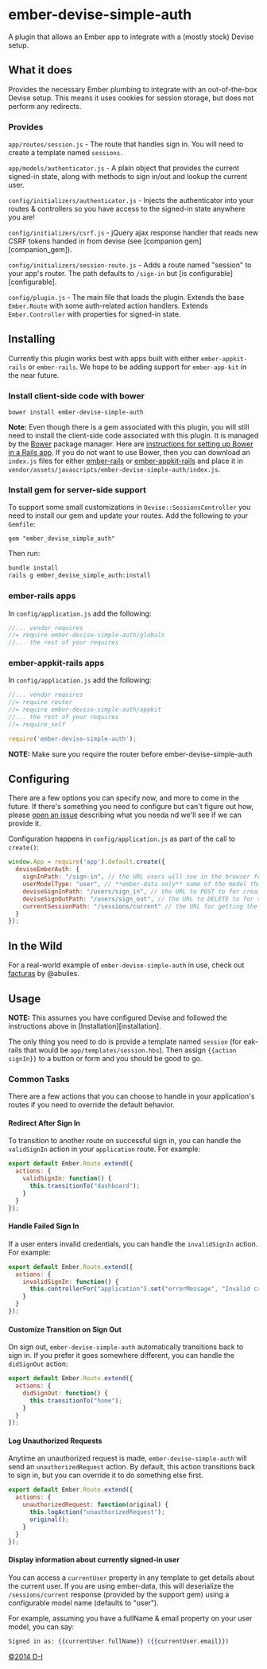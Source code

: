 # ember-devise-simple-auth

A plugin that allows an Ember app to integrate with a (mostly stock) Devise setup.

## What it does

Provides the necessary Ember plumbing to integrate with an out-of-the-box Devise setup. This means it uses cookies for session storage, but does not perform any redirects.

### Provides

`app/routes/session.js` - The route that handles sign in. You will need to create a template named `sessions`.

`app/models/authenticator.js` - A plain object that provides the current signed-in state, along with methods to sign in/out and lookup the current user.

`config/initializers/authenticator.js` - Injects the authenticator into your routes & controllers so you have access to the signed-in state anywhere you are!

`config/initializers/csrf.js` - jQuery ajax response handler that reads new CSRF tokens handed in from devise (see [companion gem][companion_gem]).

`config/initializers/session-route.js` - Adds a route named "session" to your app's router. The path defaults to `/sign-in` but [is configurable][configurable].

`config/plugin.js` - The main file that loads the plugin. Extends the base `Ember.Route` with some auth-related action handlers.  Extends `Ember.Controller` with properties for signed-in state.

## Installing

Currently this plugin works best with apps built with either `ember-appkit-rails` or `ember-rails`. We hope to be adding support for `ember-app-kit` in the near future.

### Install client-side code with bower

`bower install ember-devise-simple-auth`

**Note:** Even though there is a gem associated with this plugin, you will still need to install the client-side code associated with this plugin. It is managed by the [Bower](http://www.bower.io) package manager. Here are [instructions for setting up Bower in a Rails app](http://joelencioni.com/blog/2014/01/03/integrating-bower-with-rails/). If you do not want to use Bower, then you can download an `index.js` files for either [ember-rails](https://github.com/d-i/ember-devise-simple-auth-bower/blob/master/globals/index.js) or [ember-appkit-rails](https://github.com/d-i/ember-devise-simple-auth-bower/blob/master/appkit/index.js) and place it in `vendor/assets/javascripts/ember-devise-simple-auth/index.js`.

### Install gem for server-side support

To support some small customizations in `Devise::SessionsController` you need to install our gem and update your routes. Add the following to your `Gemfile`:

```
gem "ember_devise_simple_auth"
```

Then run:

```sh
bundle install
rails g ember_devise_simple_auth:install
```

### ember-rails apps

In `config/application.js` add the following:

```javascript
//... vendor requires
//= require ember-devise-simple-auth/globals
//... the rest of your requires
```

### ember-appkit-rails apps

In `config/application.js` add the following:

```javascript
//... vendor requires
//= require router
//= require ember-devise-simple-auth/appkit
//... the rest of your requires
//= require_self

require('ember-devise-simple-auth');
```

**NOTE:** Make sure you require the router before ember-devise-simple-auth

## Configuring

There are a few options you can specify now, and more to come in the future. If there's something you need to configure but can't figure out how, please [open an issue](issues/new) describing what you needa nd we'll see if we can provide it.

Configuration happens in `config/application.js` as part of the call to `create()`:

```javascript
window.App = require('app').default.create({
  deviseEmberAuth: {
    signInPath: "/sign-in", // the URL users will see in the browser for the sign in page
    userModelType: "user", // **ember-data only** name of the model that represents your user; same thing you'd pass to `store.find("...")` in a route
    deviseSignInPath: "/users/sign_in", // the URL to POST to for creating a session
    deviseSignOutPath: "/users/sign_out", // the URL to DELETE to for signing out
    currentSessionPath: "/sessions/current" // the URL for getting the current signed-in state; this is currently added by the gem
  }
});
```

## In the Wild

For a real-world example of `ember-devise-simple-auth` in use, check out [facturas](https://github.com/abuiles/facturas) by @abuiles.

## Usage

**NOTE:** This assumes you have configured Devise and followed the instructions above in [Installation][installation].

The only thing you need to do is provide a template named `session` (for eak-rails that would be `app/templates/session.hbs`). Then assign `{{action signIn}}` to a button or form and you should be good to go.

### Common Tasks

There are a few actions that you can choose to handle in your application's routes if you need to override the default behavior.

#### Redirect After Sign In

To transition to another route on successful sign in, you can handle the `validSignIn` action in your `application` route. For example:

```javascript
export default Ember.Route.extend({
  actions: {
    validSignIn: function() {
      this.transitionTo("dashboard");
    }
  }
});
```

#### Handle Failed Sign In

If a user enters invalid credentials, you can handle the `invalidSignIn` action. For example:

```javascript
export default Ember.Route.extend({
  actions: {
    invalidSignIn: function() {
      this.controllerFor("application").set("errorMessage", "Invalid credentials");
    }
  }
});
```

#### Customize Transition on Sign Out

On sign out, `ember-devise-simple-auth` automatically transitions back to sign in. If you prefer it goes somewhere different, you can handle the `didSignOut` action:

```javascript
export default Ember.Route.extend({
  actions: {
    didSignOut: function() {
      this.transitionTo("home");
    }
  }
});
```

#### Log Unauthorized Requests

Anytime an unauthorized request is made, `ember-devise-simple-auth` will send an `unauthorizedRequest` action. By default, this action transitions back to sign in, but you can override it to do something else first.

```javascript
export default Ember.Route.extend({
  actions: {
    unauthorizedRequest: function(original) {
      this.logAction("unauthorizedRequest");
      original();
    }
  }
});
```

#### Display information about currently signed-in user

You can access a `currentUser` property in any template to get details about the current user. If you are using ember-data, this will deserialize the `/sessions/current` response (provided by the support gem) using a configurable model name (defaults to "user").

For example, assuming you have a fullName & email property on your user model, you can say:

```handlebars
Signed in as: {{currentUser.fullName}} ({{currentUser.email}})
```


[&copy;2014 D-I](http://www.d-i.co)
